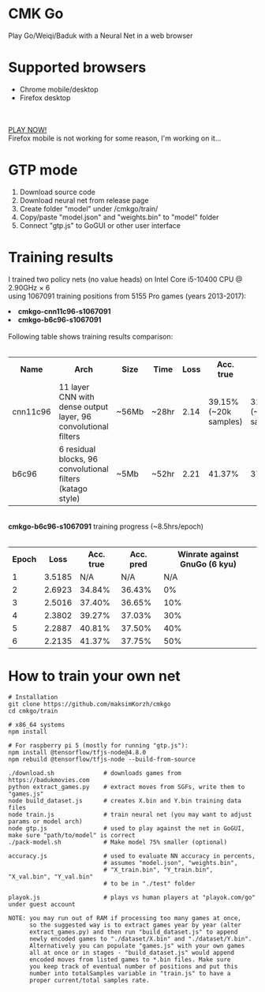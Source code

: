# CMK Go
Play Go/Weiqi/Baduk with a Neural Net in a web browser<br>

# Supported browsers
 - Chrome mobile/desktop
 - Firefox desktop
<br>
<br>
<a href="https://maksimkorzh.github.io/cmkgo/">PLAY NOW!</a><br>
Firefox mobile is not working for some reason, I'm working on it...

# GTP mode
1. Download source code
2. Download neural net from release page
3. Create folder "model" under /cmkgo/train/
4. Copy/paste "model.json" and "weights.bin" to "model" folder
5. Connect "gtp.js" to GoGUI or other user interface

# Training results
I trained two policy nets (no value heads) on Intel Core i5-10400 CPU @ 2.90GHz × 6<br>
using 1067091 training positions from 5155 Pro games (years 2013-2017):
<li><strong>cmkgo-cnn11c96-s1067091</strong></li>
<li><strong>cmkgo-b6c96-s1067091</strong></li>
<br>
Following table shows training results comparison:
<br>
<br>
<table>
  <tr>
    <th>Name</th>
    <th>Arch</th>
    <th>Size</th>
    <th>Time</th>
    <th>Loss</th>
    <th>Acc. true</th>
    <th>Acc. pred</th>
    <th>Strength</th>
  </tr>
  <tr>
    <td>cnn11c96</td>
    <td>11 layer CNN with dense output layer, 96 convolutional filters</td>
    <td>~56Mb</td>
    <td>~28hr</td>
    <td>2.14</td>
    <td>39.15% (~20k samples)</td>
    <td>32.05% (~17k samples)</td>
    <td>~10 kyu</td>
  </tr>
  <tr>
    <td>b6c96</td>
    <td>6 residual blocks, 96 convolutional filters (katago style)</td>
    <td>~5Mb</td>
    <td>~52hr</td>
    <td>2.21</td>
    <td>41.37%</td>
    <td>37.75%</td>
    <td>~6 kyu</td>
  </tr>
</table>
<br>
<strong>cmkgo-b6c96-s1067091</strong> training progress (~8.5hrs/epoch)
<br>
<br>
<table>
 <tr>
   <th>Epoch</th>
   <th>Loss</th>
   <th>Acc. true</th>
   <th>Acc. pred</th>
   <th>Winrate against GnuGo (6 kyu)</th>
 </tr>
 <tr>
   <td>1</td>
   <td>3.5185</td>
   <td>N/A</td>
   <td>N/A</td>
   <td>N/A</td>
 </tr>
 </tr>
   <td>2</td>
   <td>2.6923</td>
   <td>34.84%</td>
   <td>36.43%</td>
   <td>0%</td>
 </tr>
 </tr>
   <td>3</td>
   <td>2.5016</td>
   <td>37.40%</td>
   <td>36.65%</td>
   <td>10%</td>
 </tr>
 </tr>
   <td>4</td>
   <td>2.3802</td>
   <td>39.27%</td>
   <td>37.03%</td>
   <td>30%</td>
 </tr>
 </tr>
   <td>5</td>
   <td>2.2887</td>
   <td>40.81%</td>
   <td>37.50%</td>
   <td>40%</td>
 </tr>
 </tr>
   <td>6</td>
   <td>2.2135</td>
   <td>41.37%</td>
   <td>37.75%</td>
   <td>50%</td>
 </tr>
</table>

# How to train your own net
    # Installation
    git clone https://github.com/maksimKorzh/cmkgo
    cd cmkgo/train
    
    # x86_64 systems
    npm install
    
    # For raspberry pi 5 (mostly for running "gtp.js"):
    npm install @tensorflow/tfjs-node@4.8.0
    npm rebuild @tensorflow/tfjs-node --build-from-source

    ./download.sh              # downloads games from https://badukmovies.com
    python extract_games.py    # extract moves from SGFs, write them to "games.js"
    node build_dataset.js      # creates X.bin and Y.bin training data files
    node train.js              # train neural net (you may want to adjust params or model arch)
    node gtp.js                # used to play against the net in GoGUI, make sure "path/to/model" is correct
    ./pack-model.sh            # Make model 75% smaller (optional)
    
    accuracy.js                # used to evaluate NN accuracy in percents,
                               # assumes "model.json", "weights.bin",
                               # "X_train.bin", "Y_train.bin", "X_val.bin", "Y_val.bin"
                               # to be in "./test" folder
    
    playok.js                  # plays vs human players at "playok.com/go" under guest account

    NOTE: you may run out of RAM if processing too many games at once,
          so the suggested way is to extract games year by year (alter
          extract_games.py) and then run "build_dataset.js" to append
          newly encoded games to "./dataset/X.bin" and "./dataset/Y.bin".
          Alternatively you can populate "games.js" with your own games
          all at once or in stages - "build_dataset.js" would append
          encoded moves from listed games to *.bin files. Make sure
          you keep track of eventual number of positions and put this
          number into totalSamples variable in "train.js" to have a
          proper current/total samples rate.
